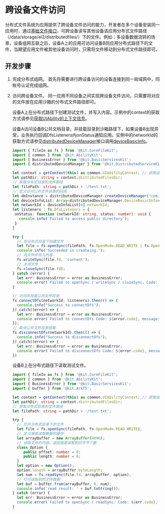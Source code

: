 # 跨设备文件访问

分布式文件系统为应用提供了跨设备文件访问的能力，开发者在多个设备安装同一应用时，通过[基础文件接口](app-file-access.md)，可跨设备读写其他设备该应用分布式文件路径（/data/storage/el2/distributedfiles/）下的文件。例如：多设备数据流转的场景，设备组网互联之后，设备A上的应用可访问设备B同应用分布式路径下的文件，当期望应用文件被其他设备访问时，只需将文件移动到分布式文件路径即可。

## 开发步骤

1. 完成分布式组网。
   首先将需要进行跨设备访问的设备连接到同一局域网中，同帐号认证完成组网。

2. 访问跨设备文件。
   同一应用不同设备之间实现跨设备文件访问，只需要将对应的文件放在应用沙箱的分布式文件路径即可。

   设备A上在分布式路径下创建测试文件，并写入内容。示例中的context的获取方式请参见[获取UIAbility的上下文信息](../application-models/uiability-usage.md#获取uiability的上下文信息)。

   设备A访问设备B公共文档目录，并挂载目录到沙箱路径下，如果设备B出现异常，业务执行回调DfsListeners内onStatus通知应用。实例中的networkId的获取方式请参见[distributedDeviceManager](../reference/apis-distributedservice-kit/js-apis-distributedDeviceManager.md)接口调用[deviceBasicInfo](../reference/apis-distributedservice-kit/js-apis-distributedDeviceManager.md#devicebasicinfo)。

   ```ts
   import { fileIo as fs } from '@kit.CoreFileKit';
   import { common } from '@kit.AbilityKit';
   import { BusinessError } from '@kit.BasicServicesKit';
   import { distributedDeviceManager } from '@kit.DistributedServiceKit'

   let context = getContext(this) as common.UIAbilityContext; // 获取设备A的UIAbilityContext信息
   let pathDir: string = context.distributedFilesDir;
   // 获取分布式目录的文件路径
   let filePath: string = pathDir + '/test.txt';
   // 定义访问公共文件目录的回调
   let dmInstance = distributedDeviceManager.createDeviceManager("com.example.hap");
   let deviceInfoList: Array<distributedDeviceManager.DeviceBasicInfo> = dmInstance.getAvailableDeviceListSync();
   let networkId = deviceInfoList[0].networkId;
   let listeners : fs.DfsListeners = {
    onStatus: function (networkId: string, status: number): void {
      console.info('Failed to access public directory');
    }
   }
   
   try {
     // 在分布式目录下创建文件
     let file = fs.openSync(filePath, fs.OpenMode.READ_WRITE | fs.OpenMode.CREATE);
     console.info('Succeeded in createing.');
     // 向文件中写入内容
     fs.writeSync(file.fd, 'content');
     // 关闭文件
     fs.closeSync(file.fd);
   } catch (error) {
     let err: BusinessError = error as BusinessError;
     console.error(`Failed to openSync / writeSync / closeSync. Code: ${err.code}, message: ${err.message}`);
   }

   // 访问并挂载公共文件目录
   fs.connectDfs(networkId, listeners).then(() => {
     console.info("Success to connectDfs");
   }).catch((error) => {
     let err: BusinessError = error as BusinessError;
     console.error(`Failed to connectDfs Code: ${error.code}, message: ${error.message}`);
   });
   // 取消公共文件目录挂载
   fs.disconnectDfs(networkId).then(() => {
     console.info("Success to disconnectDfs");
   }).catch((error) => {
     let err: BusinessError = error as BusinessError;
     console.error(`Failed to disconnectDfs Code: ${error.code}, message: ${error.message}`)
   })
   ```

   设备B上在分布式路径下读取测试文件。

   ```ts
   import { fileIo as fs } from '@kit.CoreFileKit';
   import { common } from '@kit.AbilityKit';
   import { BusinessError } from '@kit.BasicServicesKit';
   import { buffer } from '@kit.ArkTS';
   
   let context = getContext(this) as common.UIAbilityContext; // 获取设备B的UIAbilityContext信息
   let pathDir: string = context.distributedFilesDir;
   // 获取分布式目录的文件路径
   let filePath: string = pathDir + '/test.txt';
   
   try {
     // 打开分布式目录下的文件
     let file = fs.openSync(filePath, fs.OpenMode.READ_WRITE);
     // 定义接收读取数据的缓存
     let arrayBuffer = new ArrayBuffer(4096);
     // 读取文件的内容，返回值是读取到的字节个数
     class Option {
        public offset: number = 0;
        public length: number = 0;
     }
     let option = new Option();
     option.length = arrayBuffer.byteLength;
     let num = fs.readSync(file.fd, arrayBuffer, option);
     // 打印读取到的文件数据
     let buf = buffer.from(arrayBuffer, 0, num);
     console.info('read result: ' + buf.toString());
   } catch (error) {
     let err: BusinessError = error as BusinessError;
     console.error(`Failed to openSync / readSync. Code: ${err.code}, message: ${err.message}`);
   }
   ```
